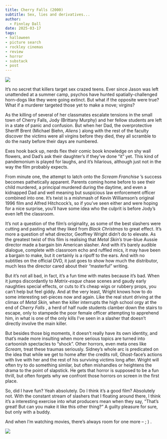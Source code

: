 ```yaml
---
title: Cherry Falls (2000)
subtitle: Sex, lies and derivatives...
author:
  - Finnlay Dall
date: 2025-03-17
tags:
- halloween
- picture search
- rockley cinemas
- review
- horror
- substack
- post
---
```

[![](https://substackcdn.com/image/fetch/w*1456,c*limit,f*auto,q*auto:good,fl*progressive:steep/https%3A%2F%2Fsubstack-post-media.s3.amazonaws.com%2Fpublic%2Fimages%2Fe589cebd-1bdb-4516-b2db-edc1b3d56d2d*1920x1080.jpeg)](https://substackcdn.com/image/fetch/f*auto,q*auto:good,fl*progressive:steep/https%3A%2F%2Fsubstack-post-media.s3.amazonaws.com%2Fpublic%2Fimages%2Fe589cebd-1bdb-4516-b2db-edc1b3d56d2d*1920x1080.jpeg)

It’s no secret that killers target sex crazed teens. Ever since Jason was left unattended at a summer camp, psychos have hunted spatially-challenged horn-dogs like they were going extinct. But what if the opposite were true? What if a murderer targeted those yet to make a move; virgins?

As the killing of several of her classmates escalate tensions in the small town of Cherry Falls, Jody (Brittany Murphy) and her fellow students are left in a state of panic and confusion. But when her Dad, the overprotective Sheriff Brent (Michael Biehn, *Aliens* ) along with the rest of the faculty discover the victims were all virgins before they died, they all scramble to do the nasty before their days are numbered.

Exes hook back up, nerds flex their comic book knowledge on shy wall flowers, and Dad’s ask their daughter’s if they’ve done “it” yet. This kind of pandemonium is played for laughs, and it’s hilarious, although just not in the way the film probably expects.

From minute one, the attempt to latch onto the *Scream Franchise* ’s success becomes pathetically apparent. Parents coming home before to see their child murdered, a principal murdered during the daytime, and even a kidnapped Dad and well meaning but suspicious law enforcement officer combined into one. It’s twist is a mishmash of Kevin Williamson’s original 1996 film and Alfred Hitchcock’s, so if you’ve seen either and were hoping for a nice surprise, you’ll have some idea who the culprit is before Jody’s even left the classroom. 

It’s not a question of the film’s originality, as some of the best slashers were cutting and pasting what they liked from *Black Christmas* to great effect. It’s more a question of what director, Geoffrey Wright didn’t do to elevate. As the greatest twist of this film is realising that *Metal Skin’s* true-blue Aussie director made a bargain bin American slasher. And with it’s barely audible dialogue, complete with classroom echo and ruffled mics, it may have been a bargain to make, but it certainly is a ripoff to the ears. And with no subtitles on the official DVD, it just goes to show how much the distributor, much less the director cared about their “masterful” writing.

But it’s not all bad, in fact, it’s a fun time with mates because it’s bad. When it jumps discordantly to *Matrix-esque* chase scenes and gaudy early naughties special effects, or cuts to it’s cheap wigs or rubbery props, you can’t help but feel giddy. And at the very least, Wright knows how to do some interesting set-pieces now and again. Like the real stunt driving at the climax of *Metal Skin,* when the killer interrupts the high school orgy at the end of *Cherry Falls* , a herd of half nude students clamber down the stairs to escape, only to stampede the poor female officer attempting to apprehend him, in what is one of the only kills I’ve seen in a slasher that doesn’t directly involve the main killer.

But besides those big moments, it doesn’t really have its own identity, and that’s made more insulting when more serious topics are turned into cartoonish spectacles to “shock”. Other horrors, even meta ones like *Scream,* treat these traumas seriously. Sidney’s whole arc is predicated on the idea that while we get to home after the credits roll, Ghost-face’s actions with live with her and the rest of his surviving victims long after. Wright will often try to do something similar, but often mishandles or heightens the drama to the point of slapstick. He gets that horror is supposed to be a fun thrill, but often forgets why we confront those horrors on screen in the first place.

So, did I have fun? Yeah absolutely. Do I think it’s a good film? Absolutely not. With the constant stream of slashers that I floating around there, I think it’s a interesting exercise into what producers mean when they say, “That’s great! But can you make it like this other thing?” A guilty pleasure for sure, but only with a buddy. 

And when I’m watching movies, there’s always room for one more – ; ) .

[![](https://substackcdn.com/image/fetch/w*1456,c*limit,f*auto,q*auto:good,fl*progressive:steep/https%3A%2F%2Fsubstack-post-media.s3.amazonaws.com%2Fpublic%2Fimages%2F481e28f0-7f86-44da-b155-0bf84b566a75*1920x1080.jpeg)](https://substackcdn.com/image/fetch/f*auto,q*auto:good,fl*progressive:steep/https%3A%2F%2Fsubstack-post-media.s3.amazonaws.com%2Fpublic%2Fimages%2F481e28f0-7f86-44da-b155-0bf84b566a75*1920x1080.jpeg)
